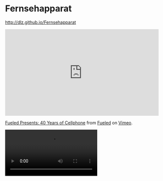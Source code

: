 Fernsehapparat
==============
http://dlz.github.io/Fernsehapparat



<iframe src="http://player.vimeo.com/video/79946642" width="500" height="281" frameborder="0" webkitallowfullscreen mozallowfullscreen allowfullscreen></iframe> <p><a href="http://vimeo.com/79946642">Fueled Presents: 40 Years of Cellphone</a> from <a href="http://vimeo.com/producedbyfueled">Fueled</a> on <a href="https://vimeo.com">Vimeo</a>.</p>

<video src="https://player.vimeo.com/video/79946642"></video>
